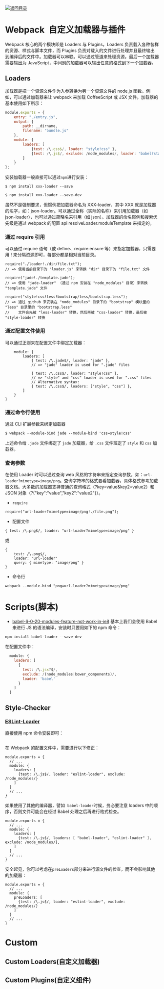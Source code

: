 [![返回目录](https://parg.co/UYp)](https://parg.co/Ubt)

# Webpack  自定义加载器与插件

Webpack 核心的两个模块即是 Loaders 与 Plugins，Loaders 负责载入各种各样的资源、样式与脚本文件，而 Plugins 负责对载入的文件进行处理并且最终输出到编译后的文件中。加载器可以串联。可以通过管道来处理资源，最后一个加载器需要输出为 JavaScript，中间别的加载器可以输出任意的格式到下一个加载器。

## Loaders

加载器是把一个资源文件作为入参转换为另一个资源文件的 node.js 函数。例如，可以通过加载器来让 webpack 来加载 CoffeeScript 或 JSX 文件。加载器的基本使用如下所示：

``` javascript
module.exports = {
    entry: "./entry.js",
    output: {
        path: __dirname,
        filename: "bundle.js"
    },
    module: {
        loaders: [
            {test: /\.css$/, loader: "style!css" },
            {test: /\.js$/, exclude: /node_modules/, loader: 'babel?stage=0'}
        ]
    }
};
```

安装加载器一般直接可以通过`npm`进行安装：

```
$ npm install xxx-loader --save

$ npm install xxx-loader --save-dev
```

虽然不是强制要求，但惯例把加载器命名为 XXX-loader，其中 XXX 就是加载器的名字，如：json-loader。可以通过全称（实际的名称）来引用加载器（如 json-loader），也可以通过简略名来引用（如 json）。加载器的命名惯例和搜索优先级是通过 webpack 的配置 api resolveLoader.moduleTemplate 来指定的。

### 通过 require 引用

可以通过 require 语句（或 define、require.ensure 等）来指定加载器，只需要用 ! 来分隔资源即可，每部分都是相对当前目录。

```
require("./loader!./dir/file.txt");
// => 使用当前目录下的 "loader.js" 来转换 "dir" 目录下的 "file.txt" 文件

require("jade!./template.jade");
// => 使用 "jade-loader" （通过 npm 安装在 "node_modules" 目录）来转换 "template.jade" 文件

require("style!css!less!bootstrap/less/bootstrap.less");
// => 通过 github 来安装在 "node_modules" 目录下的 "bootstrap" 模块里的 "less" 目录里的 "bootstrap.less"
//    文件会先被 "less-loader" 转换，然后再被 "css-loader" 转换，最后被 "style-loader" 转换
```

### 通过配置文件使用

可以通过正则来在配置文件中绑定加载器：

```{
    module: {
        loaders: [
            { test: /\.jade$/, loader: "jade" },
            // => "jade" loader is used for ".jade" files

            { test: /\.css$/, loader: "style!css" },
            // => "style" and "css" loader is used for ".css" files
            // Alternative syntax:
            { test: /\.css$/, loaders: ["style", "css"] },
        ]
    }
}
```

### 通过命令行使用

通过 CLI 扩展参数来绑定加载器

```
$ webpack --module-bind jade --module-bind 'css=style!css'
```

上述命令给 `.jade` 文件绑定了 `jade` 加载器，给 `.css` 文件班定了 `style` 和 `css` 加载器。

### 查询参数

在使用 Loader 时可以通过查询 web 风格的字符串来指定查询参数，如：`url-loader?mimetype=image/png`。查询字符串的格式要看加载器，具体格式参考加载器文档。大多数的加载器支持普通的查询格式（?key=value&key2=value2）和 JSON 对象（?{"key":"value","key2":"value2"}）。

* `require`

```
require("url-loader?mimetype=image/png!./file.png");
```

* 配置文件

```
{ test: /\.png$/, loader: "url-loader?mimetype=image/png" }
```

或

```
{
    test: /\.png$/,
    loader: "url-loader"
    query: { mimetype: "image/png" }
}
```

* 命令行

```
webpack --module-bind "png=url-loader?mimetype=image/png"
```

# Scripts(脚本)

>

* [babel-6-0-20-modules-feature-not-work-in-ie8](http://stackoverflow.com/questions/33512715/babel-6-0-20-modules-feature-not-work-in-ie8/33513000#33513000)
  基本上我们会使用 Babel 来进行 JS 的语法编译，安装时只要用如下的 npm 命令：

```
npm install babel-loader --save-dev
```

在配置文件中：

``` javascript
  module: {
    loaders: [
      {
        test: /\.jsx?$/,
        exclude: /(node_modules|bower_components)/,
        loader: 'babel'
      }
    ]
  }
```

## Style-Checker

### [ESLint-Loader](https://github.com/MoOx/eslint-loader)

直接使用 npm 命令安装即可：

```$ npm install eslint-loader

```

在 Webpack 的配置文件中，需要进行以下修正：

```
module.exports = {
  // ...
  module: {
    loaders: [
      {test: /\.js$/, loader: "eslint-loader", exclude: /node_modules/}
    ]
  }
  // ...
}
```

如果使用了其他的编译器，譬如  `babel-loader`时候，务必要注意 loaders 中的顺序，否则文件可能会在经过 Babel 处理之后再进行格式检查。

```
module.exports = {
  // ...
  module: {
    loaders: [
      {test: /\.js$/, loaders: [ "babel-loader", "eslint-loader" ], exclude: /node_modules/},
    ]
  }
  // ...
}
```

安全起见，你可以考虑在`preLoaders`部分来进行源文件的检查，而不会影响其他的加载器：

```
module.exports = {
  // ...
  module: {
    preLoaders: [
      {test: /\.js$/, loader: "eslint-loader", exclude: /node_modules/}
    ]
  }
  // ...
}
```

# Custom

## Custom Loaders(自定义加载器)

## Custom Plugins(自定义组件)
